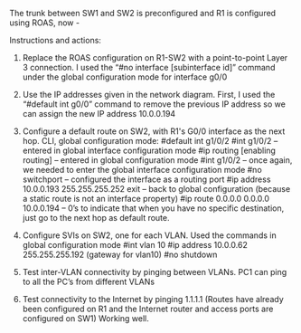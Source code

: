 The trunk between SW1 and SW2 is preconfigured and R1 is configured using ROAS, now - 

Instructions and actions:

1. Replace the ROAS configuration on R1-SW2 with a point-to-point Layer 3 connection.
I used the “#no interface [subinterface id]” command under the global configuration mode for interface g0/0

2. Use the IP addresses given in the network diagram.
First, I used the “#default int g0/0” command to remove the previous IP address so we can assign the new IP address 10.0.0.194

3. Configure a default route on SW2, with R1's G0/0 interface as the next hop.
CLI, global configuration mode:
#default int g1/0/2
#int g1/0/2 – entered in global interface configuration mode
#ip routing [enabling routing] – entered in global configuration mode
#int g1/0/2 – once again, we needed to enter the global interface configuration mode
#no switchport – configured the interface as a routing port 
#ip address 10.0.0.193 255.255.255.252
exit – back to global configuration (because a static route is not an interface property)
#ip route   0.0.0.0 0.0.0.0 10.0.0.194 – 0’s to indicate that when you have no specific destination, just go to the next hop as default route.

4. Configure SVIs on SW2, one for each VLAN. 
Used the commands in global configuration mode
#int vlan 10
#ip address 10.0.0.62 255.255.255.192 (gateway for vlan10)
#no shutdown

5. Test inter-VLAN connectivity by pinging between VLANs.
PC1 can ping to all the PC’s from different VLANs

6. Test connectivity to the Internet by pinging 1.1.1.1
(Routes have already been configured on R1 and the Internet router and access ports are configured on SW1)
Working well.
